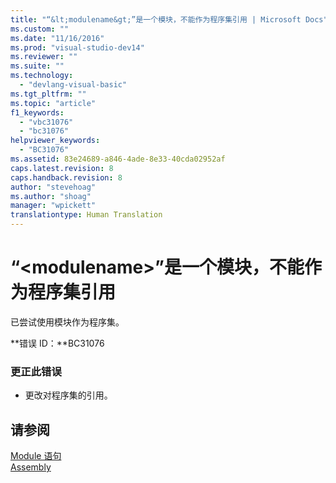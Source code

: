 ```yaml
---
title: "“&lt;modulename&gt;”是一个模块，不能作为程序集引用 | Microsoft Docs"
ms.custom: ""
ms.date: "11/16/2016"
ms.prod: "visual-studio-dev14"
ms.reviewer: ""
ms.suite: ""
ms.technology: 
  - "devlang-visual-basic"
ms.tgt_pltfrm: ""
ms.topic: "article"
f1_keywords: 
  - "vbc31076"
  - "bc31076"
helpviewer_keywords: 
  - "BC31076"
ms.assetid: 83e24689-a846-4ade-8e33-40cda02952af
caps.latest.revision: 8
caps.handback.revision: 8
author: "stevehoag"
ms.author: "shoag"
manager: "wpickett"
translationtype: Human Translation
---
```

# “&lt;modulename&gt;”是一个模块，不能作为程序集引用
已尝试使用模块作为程序集。  
  
 **错误 ID：**BC31076  
  
### 更正此错误  
  
-   更改对程序集的引用。  
  
## 请参阅  
 [Module 语句](../../visual-basic/language-reference/statements/module-statement.md)   
 [Assembly](../../visual-basic/language-reference/modifiers/assembly.md)